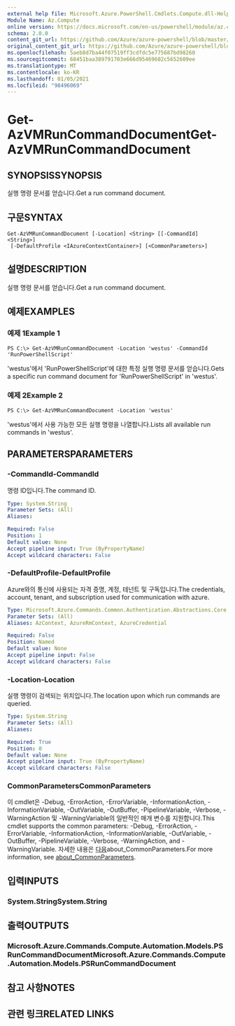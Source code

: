 ```yaml
---
external help file: Microsoft.Azure.PowerShell.Cmdlets.Compute.dll-Help.xml
Module Name: Az.Compute
online version: https://docs.microsoft.com/en-us/powershell/module/az.compute/get-azvmruncommanddocument
schema: 2.0.0
content_git_url: https://github.com/Azure/azure-powershell/blob/master/src/Compute/Compute/help/Get-AzVMRunCommandDocument.md
original_content_git_url: https://github.com/Azure/azure-powershell/blob/master/src/Compute/Compute/help/Get-AzVMRunCommandDocument.md
ms.openlocfilehash: 5aeb8d7ba44f07519ff3cdfdc5e775687bd98260
ms.sourcegitcommit: 68451baa389791703e666d95469602c5652609ee
ms.translationtype: MT
ms.contentlocale: ko-KR
ms.lasthandoff: 01/05/2021
ms.locfileid: "98496069"
---
```

# <span data-ttu-id="5e663-101">Get-AzVMRunCommandDocument</span><span class="sxs-lookup"><span data-stu-id="5e663-101">Get-AzVMRunCommandDocument</span></span>

## <span data-ttu-id="5e663-102">SYNOPSIS</span><span class="sxs-lookup"><span data-stu-id="5e663-102">SYNOPSIS</span></span>
<span data-ttu-id="5e663-103">실행 명령 문서를 얻습니다.</span><span class="sxs-lookup"><span data-stu-id="5e663-103">Get a run command document.</span></span>

## <span data-ttu-id="5e663-104">구문</span><span class="sxs-lookup"><span data-stu-id="5e663-104">SYNTAX</span></span>

```
Get-AzVMRunCommandDocument [-Location] <String> [[-CommandId] <String>]
 [-DefaultProfile <IAzureContextContainer>] [<CommonParameters>]
```

## <span data-ttu-id="5e663-105">설명</span><span class="sxs-lookup"><span data-stu-id="5e663-105">DESCRIPTION</span></span>
<span data-ttu-id="5e663-106">실행 명령 문서를 얻습니다.</span><span class="sxs-lookup"><span data-stu-id="5e663-106">Get a run command document.</span></span>

## <span data-ttu-id="5e663-107">예제</span><span class="sxs-lookup"><span data-stu-id="5e663-107">EXAMPLES</span></span>

### <span data-ttu-id="5e663-108">예제 1</span><span class="sxs-lookup"><span data-stu-id="5e663-108">Example 1</span></span>
```
PS C:\> Get-AzVMRunCommandDocument -Location 'westus' -CommandId 'RunPowerShellScript'
```

<span data-ttu-id="5e663-109">'westus'에서 'RunPowerShellScript'에 대한 특정 실행 명령 문서를 얻습니다.</span><span class="sxs-lookup"><span data-stu-id="5e663-109">Gets a specific run command document for 'RunPowerShellScript' in 'westus'.</span></span>

### <span data-ttu-id="5e663-110">예제 2</span><span class="sxs-lookup"><span data-stu-id="5e663-110">Example 2</span></span>
```
PS C:\> Get-AzVMRunCommandDocument -Location 'westus'
```

<span data-ttu-id="5e663-111">'westus'에서 사용 가능한 모든 실행 명령을 나열합니다.</span><span class="sxs-lookup"><span data-stu-id="5e663-111">Lists all available run commands in 'westus'.</span></span>

## <span data-ttu-id="5e663-112">PARAMETERS</span><span class="sxs-lookup"><span data-stu-id="5e663-112">PARAMETERS</span></span>

### <span data-ttu-id="5e663-113">-CommandId</span><span class="sxs-lookup"><span data-stu-id="5e663-113">-CommandId</span></span>
<span data-ttu-id="5e663-114">명령 ID입니다.</span><span class="sxs-lookup"><span data-stu-id="5e663-114">The command ID.</span></span>

```yaml
Type: System.String
Parameter Sets: (All)
Aliases:

Required: False
Position: 1
Default value: None
Accept pipeline input: True (ByPropertyName)
Accept wildcard characters: False
```

### <span data-ttu-id="5e663-115">-DefaultProfile</span><span class="sxs-lookup"><span data-stu-id="5e663-115">-DefaultProfile</span></span>
<span data-ttu-id="5e663-116">Azure와의 통신에 사용되는 자격 증명, 계정, 테넌트 및 구독입니다.</span><span class="sxs-lookup"><span data-stu-id="5e663-116">The credentials, account, tenant, and subscription used for communication with azure.</span></span>

```yaml
Type: Microsoft.Azure.Commands.Common.Authentication.Abstractions.Core.IAzureContextContainer
Parameter Sets: (All)
Aliases: AzContext, AzureRmContext, AzureCredential

Required: False
Position: Named
Default value: None
Accept pipeline input: False
Accept wildcard characters: False
```

### <span data-ttu-id="5e663-117">-Location</span><span class="sxs-lookup"><span data-stu-id="5e663-117">-Location</span></span>
<span data-ttu-id="5e663-118">실행 명령이 검색되는 위치입니다.</span><span class="sxs-lookup"><span data-stu-id="5e663-118">The location upon which run commands are queried.</span></span>

```yaml
Type: System.String
Parameter Sets: (All)
Aliases:

Required: True
Position: 0
Default value: None
Accept pipeline input: True (ByPropertyName)
Accept wildcard characters: False
```

### <span data-ttu-id="5e663-119">CommonParameters</span><span class="sxs-lookup"><span data-stu-id="5e663-119">CommonParameters</span></span>
<span data-ttu-id="5e663-120">이 cmdlet은 -Debug, -ErrorAction, -ErrorVariable, -InformationAction, -InformationVariable, -OutVariable, -OutBuffer, -PipelineVariable, -Verbose, -WarningAction 및 -WarningVariable의 일반적인 매개 변수를 지원합니다.</span><span class="sxs-lookup"><span data-stu-id="5e663-120">This cmdlet supports the common parameters: -Debug, -ErrorAction, -ErrorVariable, -InformationAction, -InformationVariable, -OutVariable, -OutBuffer, -PipelineVariable, -Verbose, -WarningAction, and -WarningVariable.</span></span> <span data-ttu-id="5e663-121">자세한 내용은 [다음](http://go.microsoft.com/fwlink/?LinkID=113216)about_CommonParameters.</span><span class="sxs-lookup"><span data-stu-id="5e663-121">For more information, see [about_CommonParameters](http://go.microsoft.com/fwlink/?LinkID=113216).</span></span>

## <span data-ttu-id="5e663-122">입력</span><span class="sxs-lookup"><span data-stu-id="5e663-122">INPUTS</span></span>

### <span data-ttu-id="5e663-123">System.String</span><span class="sxs-lookup"><span data-stu-id="5e663-123">System.String</span></span>

## <span data-ttu-id="5e663-124">출력</span><span class="sxs-lookup"><span data-stu-id="5e663-124">OUTPUTS</span></span>

### <span data-ttu-id="5e663-125">Microsoft.Azure.Commands.Compute.Automation.Models.PSRunCommandDocument</span><span class="sxs-lookup"><span data-stu-id="5e663-125">Microsoft.Azure.Commands.Compute.Automation.Models.PSRunCommandDocument</span></span>

## <span data-ttu-id="5e663-126">참고 사항</span><span class="sxs-lookup"><span data-stu-id="5e663-126">NOTES</span></span>

## <span data-ttu-id="5e663-127">관련 링크</span><span class="sxs-lookup"><span data-stu-id="5e663-127">RELATED LINKS</span></span>
